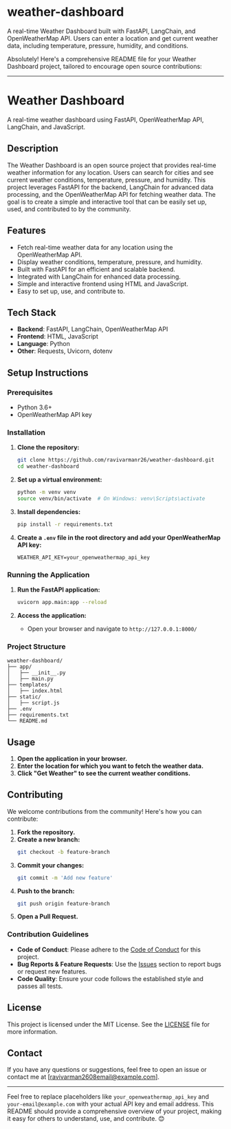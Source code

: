 # weather-dashboard
A real-time Weather Dashboard built with FastAPI, LangChain, and OpenWeatherMap API. Users can enter a location and get current weather data, including temperature, pressure, humidity, and conditions.


Absolutely! Here's a comprehensive README file for your Weather Dashboard project, tailored to encourage open source contributions:

---

# Weather Dashboard

A real-time weather dashboard using FastAPI, OpenWeatherMap API, LangChain, and JavaScript.

## Description

The Weather Dashboard is an open source project that provides real-time weather information for any location. Users can search for cities and see current weather conditions, temperature, pressure, and humidity. This project leverages FastAPI for the backend, LangChain for advanced data processing, and the OpenWeatherMap API for fetching weather data. The goal is to create a simple and interactive tool that can be easily set up, used, and contributed to by the community.

## Features

- Fetch real-time weather data for any location using the OpenWeatherMap API.
- Display weather conditions, temperature, pressure, and humidity.
- Built with FastAPI for an efficient and scalable backend.
- Integrated with LangChain for enhanced data processing.
- Simple and interactive frontend using HTML and JavaScript.
- Easy to set up, use, and contribute to.

## Tech Stack

- **Backend**: FastAPI, LangChain, OpenWeatherMap API
- **Frontend**: HTML, JavaScript
- **Language**: Python
- **Other**: Requests, Uvicorn, dotenv

## Setup Instructions

### Prerequisites

- Python 3.6+
- OpenWeatherMap API key

### Installation

1. **Clone the repository:**
   ```bash
   git clone https://github.com/ravivarmanr26/weather-dashboard.git
   cd weather-dashboard
   ```

2. **Set up a virtual environment:**
   ```bash
   python -m venv venv
   source venv/bin/activate  # On Windows: venv\Scripts\activate
   ```

3. **Install dependencies:**
   ```bash
   pip install -r requirements.txt
   ```

4. **Create a `.env` file in the root directory and add your OpenWeatherMap API key:**
   ```plaintext
   WEATHER_API_KEY=your_openweathermap_api_key
   ```

### Running the Application

1. **Run the FastAPI application:**
   ```bash
   uvicorn app.main:app --reload
   ```

2. **Access the application:**
   - Open your browser and navigate to `http://127.0.0.1:8000/`

### Project Structure

```
weather-dashboard/
├── app/
│   ├── __init__.py
│   ├── main.py
├── templates/
│   ├── index.html
├── static/
│   ├── script.js
├── .env
├── requirements.txt
└── README.md
```

## Usage

1. **Open the application in your browser.**
2. **Enter the location for which you want to fetch the weather data.**
3. **Click "Get Weather" to see the current weather conditions.**

## Contributing

We welcome contributions from the community! Here's how you can contribute:

1. **Fork the repository.**
2. **Create a new branch:**
   ```bash
   git checkout -b feature-branch
   ```
3. **Commit your changes:**
   ```bash
   git commit -m 'Add new feature'
   ```
4. **Push to the branch:**
   ```bash
   git push origin feature-branch
   ```
5. **Open a Pull Request.**

### Contribution Guidelines

- **Code of Conduct**: Please adhere to the [Code of Conduct](CODE_OF_CONDUCT.md) for this project.
- **Bug Reports & Feature Requests**: Use the [Issues](https://github.com/ravivarmanr26/weather-dashboard/issues) section to report bugs or request new features.
- **Code Quality**: Ensure your code follows the established style and passes all tests.

## License

This project is licensed under the MIT License. See the [LICENSE](LICENSE) file for more information.

## Contact

If you have any questions or suggestions, feel free to open an issue or contact me at [ravivarman2608email@example.com].

---

Feel free to replace placeholders like `your_openweathermap_api_key` and `your-email@example.com` with your actual API key and email address. This README should provide a comprehensive overview of your project, making it easy for others to understand, use, and contribute. 😊
